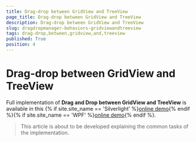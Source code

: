 ```yaml
---
title: Drag-drop between GridView and TreeView
page_title: Drag-drop between GridView and TreeView
description: Drag-drop between GridView and TreeView
slug: dragdropmanager-behaviors-gridviewandtreeview
tags: drag-drop,between,gridview,and,treeview
published: True
position: 4
---
```


# Drag-drop between GridView and TreeView

Full implementation of __Drag and Drop between GridView and TreeView__ is available in this {% if site.site_name == 'Silverlight' %}[online demo](http://demos.telerik.com/silverlight/#DragAndDrop/TreeToGrid){% endif %}{% if site.site_name == 'WPF' %}[online demo](http://demos.telerik.com/wpf/#DragAndDrop/TreeToGrid){% endif %}.        

>This article is about to be developed explaining the common tasks of the implementation.